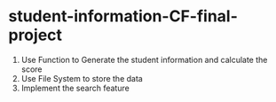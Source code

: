 # student-information-CF-final-project
1. Use Function to Generate the student information and calculate the score
2. Use File System to store the data 
3. Implement the search feature

